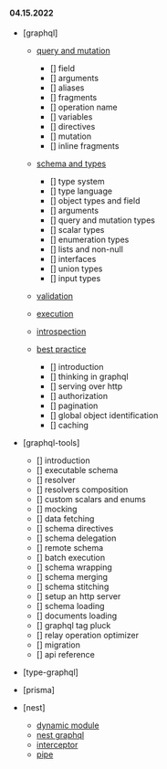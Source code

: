 #### 04.15.2022

- [graphql]
  - [query and mutation]()
    - [] field
    - [] arguments
    - [] aliases
    - [] fragments
    - [] operation name
    - [] variables
    - [] directives
    - [] mutation
    - [] inline fragments

  - [schema and types]()
    - [] type system
    - [] type language
    - [] object types and field
    - [] arguments
    - [] query and mutation types
    - [] scalar types
    - [] enumeration types
    - [] lists and non-null
    - [] interfaces
    - [] union types
    - [] input types

  - [validation]()
  - [execution]()
  - [introspection]()
  - [best practice]()
    - [] introduction
    - [] thinking in graphql
    - [] serving over http
    - [] authorization
    - [] pagination
    - [] global object identification
    - [] caching 
  

- [graphql-tools]

  - [] introduction
  - [] executable schema
  - [] resolver
  - [] resolvers composition
  - [] custom scalars and enums
  - [] mocking
  - [] data fetching
  - [] schema directives
  - [] schema delegation
  - [] remote schema
  - [] batch execution
  - [] schema wrapping
  - [] schema merging
  - [] schema stitching
  - [] setup an http server
  - [] schema loading
  - [] documents loading
  - [] graphql tag pluck
  - [] relay operation optimizer
  - [] migration
  - [] api reference

- [type-graphql]

- [prisma]

- [nest]
  - [dynamic module]()
  - [nest graphql]()
  - [interceptor]()
  - [pipe]()